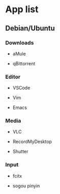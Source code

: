 # App list

## Debian/Ubuntu

### Downloads

- aMule

- qBittorrent

### Editor

- VSCode

- Vim

- Emacs

### Media

- VLC

- RecordMyDesktop

- Shutter

### Input

- fcitx

- sogou pinyin